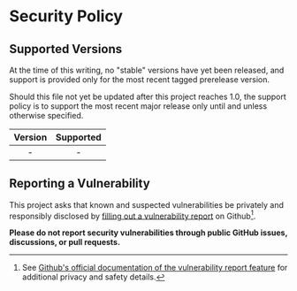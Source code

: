 # Security Policy

## Supported Versions

At the time of this writing, no "stable" versions have yet been released, and support is provided only for the most recent tagged prerelease version.

Should this file not yet be updated after this project reaches 1.0, the support policy is to support the most recent major release only until and unless otherwise specified.

|  Version  |  Supported           |
| :-------: | :------------------: |
|    -      |          -           |

## Reporting a Vulnerability

This project asks that known and suspected vulnerabilities be privately and responsibly disclosed by [filling out a vulnerability report](https://github.com/vapor-community/swift-dependency-submission/security/advisories/new) on Github[^1].

[^1]: See [Github's official documentation of the vulnerability report feature](https://docs.github.com/en/code-security/security-advisories/guidance-on-reporting-and-writing-information-about-vulnerabilities/privately-reporting-a-security-vulnerability) for additional privacy and safety details.

**Please do not report security vulnerabilities through public GitHub issues, discussions, or pull requests.**
